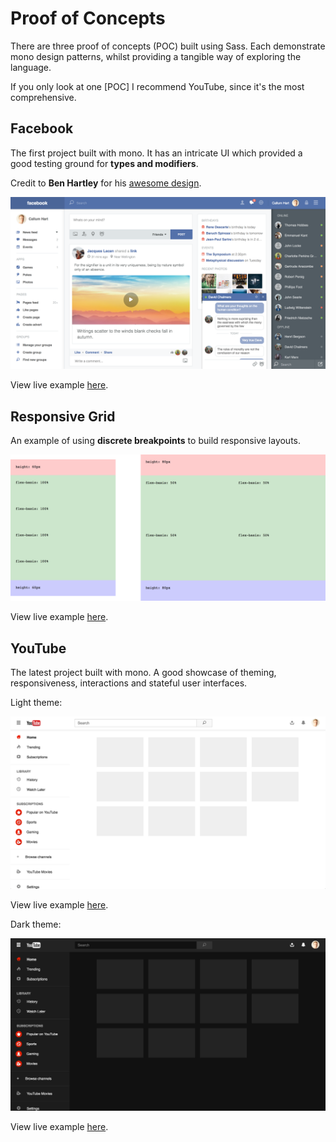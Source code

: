 # Proof of Concepts

There are three proof of concepts (POC) built using Sass. Each demonstrate mono design patterns, whilst providing a tangible way of exploring the language.

If you only look at one [POC] I recommend YouTube, since it's the most comprehensive.

## Facebook

The first project built with mono. It has an intricate UI which provided a good testing ground for **types and modifiers**.

Credit to **Ben Hartley** for his [awesome design](https://dribbble.com/shots/1666016-Facebook-redesign).

[![Facebook POC](../../examples/facebook/preview.png)](https://callum-hart.github.io/mono/examples/facebook/facebook.html)

View live example [here](https://callum-hart.github.io/mono/examples/facebook/facebook.html).

## Responsive Grid

An example of using **discrete breakpoints** to build responsive layouts.

[![Responsive Grid POC](../../examples/grid/preview.png)](https://callum-hart.github.io/mono/examples/grid/grid.html)

View live example [here](https://callum-hart.github.io/mono/examples/grid/grid.html).

## YouTube

The latest project built with mono. A good showcase of theming, responsiveness, interactions and stateful user interfaces.

Light theme:

[![YouTube Light Theme POC](../../examples/youtube/preview--light.png)](https://callum-hart.github.io/mono/examples/youtube/youtube.html)

View live example [here](https://callum-hart.github.io/mono/examples/youtube/youtube.html).

Dark theme:

[![YouTube Dark Theme POC](../../examples/youtube/preview--dark.png)](https://callum-hart.github.io/mono/examples/youtube/youtube.html?theme=dark)

View live example [here](https://callum-hart.github.io/mono/examples/youtube/youtube.html?theme=dark).